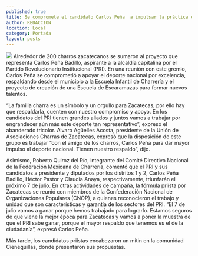 ```yaml
---
published: true
title: Se compromete el candidato Carlos Peña  a impulsar la práctica de la charrería
author: REDACCION
location: Local
category: Portada
layout: posts
---
```


![](http://i.imgur.com/ryMbg1em.jpg)
Alrededor de 200 charros zacatecanos se sumaron al proyecto que representa Carlos Peña Badillo, aspirante a la alcaldía capitalina por el Partido Revolucionario Institucional (PRI).
En una reunión con este gremio, Carlos Peña se comprometió a apoyar el deporte nacional por excelencia, respaldando desde el municipio a la Escuela Infantil de Charrería y el proyecto de creación de una Escuela de Escaramuzas para formar nuevos talentos.

“La familia charra es un símbolo y un orgullo para Zacatecas, por ello hay que respaldarla, cuenten con nuestro compromiso y apoyo. En los candidatos del PRI tienen grandes aliados y juntos vamos a trabajar por engrandecer aún más este deporte tan representativo”, expresó el abanderado tricolor.
Alvaro Agüelles Acosta, presidente de la Unión de Asociaciones Charras de Zacatecas, expresó que la disposición de este grupo es trabajar “con el amigo de los charros, Carlos Peña para dar mayor impulso al deporte nacional. Tienen nuestro respaldo”, dijo.

Asimismo, Roberto Quiroz del Río, integrante del Comité Directivo Nacional de la Federación Mexicana de Charrería, comentó que el PRI y sus candidatos a presidente y diputados por los distritos 1 y 2, Carlos Peña Badillo, Héctor Pastor y Claudia Anaya, respectivamente, triunfarán el próximo 7 de julio.
En otras actividades de campaña, la fórmula priísta por Zacatecas se reunió con miembros de la Confederación Nacional de Organizaciones Populares (CNOP), a quienes reconocieron el trabajo y unidad que son características y garantía de los sectores del PRI.
“El 7 de julio vamos a ganar porque hemos trabajado para lograrlo. Estamos seguros de que viene la mejor época para Zacatecas y vamos a poner la muestra de que el PRI sabe ganar, porque el mayor respaldo que tenemos es el de la ciudadanía”, expresó Carlos Peña.

Más tarde, los candidatos priístas encabezaron un mitin en la comunidad Cieneguillas, donde presentaron sus propuestas.
